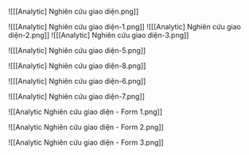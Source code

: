 ![[[Analytic] Nghiên cứu giao diện.png]]

![[[Analytic] Nghiên cứu giao diện-1.png]]
![[[Analytic] Nghiên cứu giao diện-2.png]]
![[[Analytic] Nghiên cứu giao diện-3.png]]

![[[Analytic] Nghiên cứu giao diện-5.png]]

![[[Analytic] Nghiên cứu giao diện-8.png]]

![[[Analytic] Nghiên cứu giao diện-6.png]]


![[[Analytic] Nghiên cứu giao diện-7.png]]

![[Analytic Nghiên cứu giao diện - Form 1.png]]

![[Analytic Nghiên cứu giao diện - Form 2.png]]


![[Analytic Nghiên cứu giao diện - Form 3.png]]